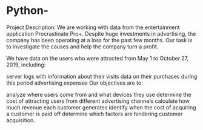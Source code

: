 # Python-
Project Description:
We are working with data from the entertainment application Procrastinate Pro+. Despite huge investments in advertising, the company has been operating at a loss for the past few months. Our task is to investigate the causes and help the company turn a profit.

We have data on the users who were attracted from May 1 to October 27, 2019, including:

server logs with information about their visits
data on their purchases during this period
advertising expenses
Our objectives are to:

analyze where users come from and what devices they use
determine the cost of attracting users from different advertising channels
calculate how much revenue each customer generates
identify when the cost of acquiring a customer is paid off
determine which factors are hindering customer acquisition.
